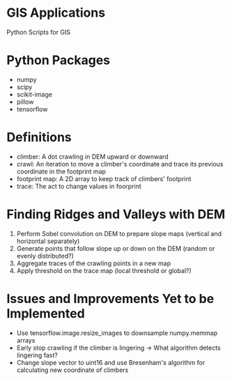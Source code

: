# GIS Applications
Python Scripts for GIS

# Python Packages
- numpy
- scipy
- scikit-image
- pillow
- tensorflow

# Definitions
- climber: A dot crawling in DEM upward or downward
- crawl: An iteration to move a climber's coordinate and trace its previous coordinate in the footprint map
- footprint map: A 2D array to keep track of climbers' footprint
- trace: The act to change values in foorprint

# Finding Ridges and Valleys with DEM
1. Perform Sobel convolution on DEM to prepare slope maps (vertical and horizontal separately)
2. Generate points that follow slope up or down on the DEM (random or evenly distributed?)
3. Aggregate traces of the crawling points in a new map
4. Apply threshold on the trace map (local threshold or global?)

# Issues and Improvements Yet to be Implemented
- Use tensorflow.image.resize_images to downsample numpy.memmap arrays
- Early stop crawling if the climber is lingering -> What algorithm detects lingering fast?
- Change slope vector to uint16 and use Bresenham's algorithm for calculating new coordinate of climbers
